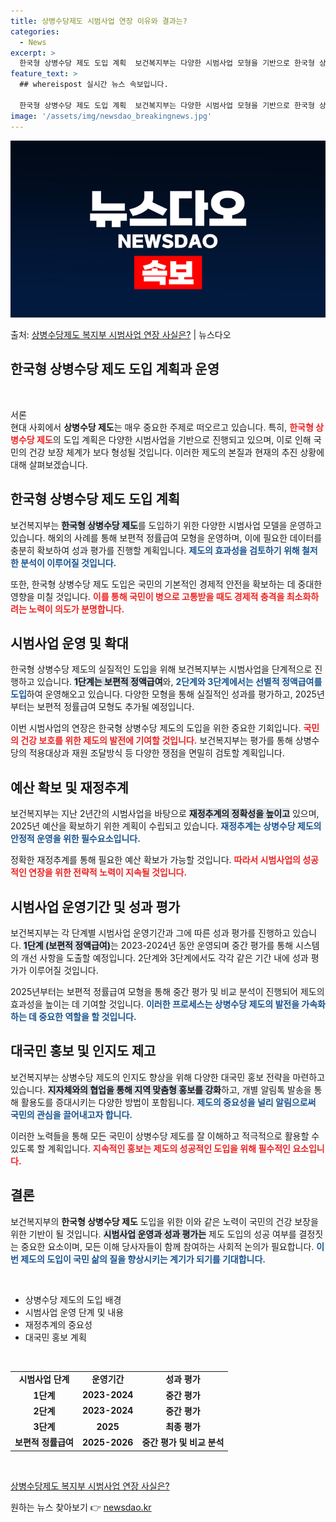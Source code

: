 ```yaml
---
title: 상병수당제도 시범사업 연장 이유와 결과는?
categories:
  - News
excerpt: >
  한국형 상병수당 제도 도입 계획  보건복지부는 다양한 시범사업 모형을 기반으로 한국형 상병수당 제도를 도입하…
feature_text: >
  ## whereispost 실시간 뉴스 속보입니다.

  한국형 상병수당 제도 도입 계획  보건복지부는 다양한 시범사업 모형을 기반으로 한국형 상병수당 제도를 도입하…
image: '/assets/img/newsdao_breakingnews.jpg'
---
```


![뉴스다오 속보](/assets/img/newsdao_breakingnews.jpg)

<p>출처: <a href="https://newsdao.kr/4886" rel="dofollow">상병수당제도 복지부 시범사업 연장 사실은?</a> | 뉴스다오</p>

<h2 data-ke-size="size26">한국형 상병수당 제도 도입 계획과 운영</h2>

<p data-ke-size="size16">&nbsp;</p>

서론  
현대 사회에서 <b>상병수당 제도</b>는 매우 중요한 주제로 떠오르고 있습니다. 특히, <b><span style="color: #ee2323;">한국형 상병수당 제도</span></b>의 도입 계획은 다양한 시범사업을 기반으로 진행되고 있으며, 이로 인해 국민의 건강 보장 체계가 보다 형성될 것입니다. 이러한 제도의 본질과 현재의 추진 상황에 대해 살펴보겠습니다.

<h2 data-ke-size="size26">한국형 상병수당 제도 도입 계획</h2>

보건복지부는 <b><span style="background-color: #21538527;">한국형 상병수당 제도</span></b>를 도입하기 위한 다양한 시범사업 모델을 운영하고 있습니다. 해외의 사례를 통해 보편적 정률급여 모형을 운영하며, 이에 필요한 데이터를 충분히 확보하여 성과 평가를 진행할 계획입니다. <b><span style="color: #1a5490;">제도의 효과성을 검토하기 위해 철저한 분석이 이루어질 것입니다.</span></b>

또한, 한국형 상병수당 제도 도입은 국민의 기본적인 경제적 안전을 확보하는 데 중대한 영향을 미칠 것입니다. <b><span style="color: #ee2323;">이를 통해 국민이 병으로 고통받을 때도 경제적 충격을 최소화하려는 노력이 의도가 분명합니다.</span></b>

<h2 data-ke-size="size26">시범사업 운영 및 확대</h2>

한국형 상병수당 제도의 실질적인 도입을 위해 보건복지부는 시범사업을 단계적으로 진행하고 있습니다. <b><span style="background-color: #21538527;">1단계는 보편적 정액급여</span></b>와, <b><span style="color: #1a5490;">2단계와 3단계에서는 선별적 정액급여를 도입</span></b>하여 운영해오고 있습니다. 다양한 모형을 통해 실질적인 성과를 평가하고, 2025년부터는 보편적 정률급여 모형도 추가될 예정입니다.

이번 시범사업의 연장은 한국형 상병수당 제도의 도입을 위한 중요한 기회입니다. <b><span style="color: #ee2323;">국민의 건강 보호를 위한 제도의 발전에 기여할 것입니다.</span></b> 보건복지부는 평가를 통해 상병수당의 적용대상과 재원 조달방식 등 다양한 쟁점을 면밀히 검토할 계획입니다.

<h2 data-ke-size="size26">예산 확보 및 재정추계</h2>

보건복지부는 지난 2년간의 시범사업을 바탕으로 <b><span style="background-color: #21538527;">재정추계의 정확성을 높이고</span></b> 있으며, 2025년 예산을 확보하기 위한 계획이 수립되고 있습니다. <b><span style="color: #1a5490;">재정추계는 상병수당 제도의 안정적 운영을 위한 필수요소입니다.</span></b>

정확한 재정추계를 통해 필요한 예산 확보가 가능할 것입니다. <b><span style="color: #ee2323;">따라서 시범사업의 성공적인 연장을 위한 전략적 노력이 지속될 것입니다.</span></b>

<h2 data-ke-size="size26">시범사업 운영기간 및 성과 평가</h2>

보건복지부는 각 단계별 시범사업 운영기간과 그에 따른 성과 평가를 진행하고 있습니다. <b><span style="background-color: #21538527;">1단계 (보편적 정액급여)</span></b>는 2023-2024년 동안 운영되며 중간 평가를 통해 시스템의 개선 사항을 도출할 예정입니다. 2단계와 3단계에서도 각각 같은 기간 내에 성과 평가가 이루어질 것입니다.

2025년부터는 보편적 정률급여 모형을 통해 중간 평가 및 비교 분석이 진행되어 제도의 효과성을 높이는 데 기여할 것입니다. <b><span style="color: #1a5490;">이러한 프로세스는 상병수당 제도의 발전을 가속화하는 데 중요한 역할을 할 것입니다.</span></b>

<h2 data-ke-size="size26">대국민 홍보 및 인지도 제고</h2>

보건복지부는 상병수당 제도의 인지도 향상을 위해 다양한 대국민 홍보 전략을 마련하고 있습니다. <b><span style="background-color: #21538527;">지자체와의 협업을 통해 지역 맞춤형 홍보를 강화</span></b>하고, 개별 알림톡 발송을 통해 활용도를 증대시키는 다양한 방법이 포함됩니다. <b><span style="color: #1a5490;">제도의 중요성을 널리 알림으로써 국민의 관심을 끌어내고자 합니다.</span></b>

이러한 노력들을 통해 모든 국민이 상병수당 제도를 잘 이해하고 적극적으로 활용할 수 있도록 할 계획입니다. <b><span style="color: #ee2323;">지속적인 홍보는 제도의 성공적인 도입을 위해 필수적인 요소입니다.</span></b>

<h2 data-ke-size="size26">결론</h2>

보건복지부의 <b>한국형 상병수당 제도</b> 도입을 위한 이와 같은 노력이 국민의 건강 보장을 위한 기반이 될 것입니다. <b><span style="background-color: #21538527;">시범사업 운영과 성과 평가는</span></b> 제도 도입의 성공 여부를 결정짓는 중요한 요소이며, 모든 이해 당사자들이 함께 참여하는 사회적 논의가 필요합니다. <b><span style="color: #1a5490;">이번 제도의 도입이 국민 삶의 질을 향상시키는 계기가 되기를 기대합니다.</span></b>

<p data-ke-size="size16">&nbsp;</p>

<ul>
    <li>상병수당 제도의 도입 배경</li>
    <li>시범사업 운영 단계 및 내용</li>
    <li>재정추계의 중요성</li>
    <li>대국민 홍보 계획</li>
</ul>

<p data-ke-size="size16">&nbsp;</p>

<table style="width: 100%; border-collapse: collapse;">
    <tr>
        <td style="text-align: center; height: 17px;"><b>시범사업 단계</b></td>
        <td style="text-align: center; height: 17px;"><b>운영기간</b></td>
        <td style="text-align: center; height: 17px;"><b>성과 평가</b></td>
    </tr>
    <tr>
        <td style="text-align: center; height: 17px;"><b>1단계</b></td>
        <td style="text-align: center; height: 17px;"><b>2023-2024</b></td>
        <td style="text-align: center; height: 17px;"><b>중간 평가</b></td>
    </tr>
    <tr>
        <td style="text-align: center; height: 17px;"><b>2단계</b></td>
        <td style="text-align: center; height: 17px;"><b>2023-2024</b></td>
        <td style="text-align: center; height: 17px;"><b>중간 평가</b></td>
    </tr>
    <tr>
        <td style="text-align: center; height: 17px;"><b>3단계</b></td>
        <td style="text-align: center; height: 17px;"><b>2025</b></td>
        <td style="text-align: center; height: 17px;"><b>최종 평가</b></td>
    </tr>
    <tr>
        <td style="text-align: center; height: 17px;"><b>보편적 정률급여</b></td>
        <td style="text-align: center; height: 17px;"><b>2025-2026</b></td>
        <td style="text-align: center; height: 17px;"><b>중간 평가 및 비교 분석</b></td>
    </tr>
</table>

<p data-ke-size="size16">&nbsp;</p>

<p data-ke-size="size16"><a href="https://newsdao.kr/4886">상병수당제도 복지부 시범사업 연장 사실은?</a></p> 

원하는 뉴스 찾아보기 👉 <a href="https://newsdao.kr" rel="dofollow">newsdao.kr</a>


